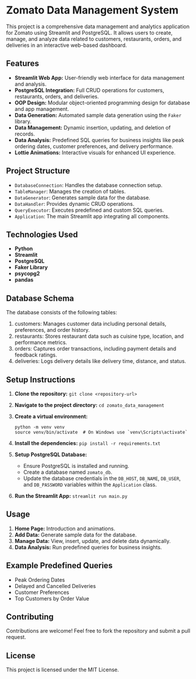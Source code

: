 # Zomato Data Management System
This project is a comprehensive data management and analytics application for Zomato using Streamlit and PostgreSQL. It allows users to create, manage, and analyze data related to customers, restaurants, orders, and deliveries in an interactive web-based dashboard.

## Features
- **Streamlit Web App:** User-friendly web interface for data management and analysis.
- **PostgreSQL Integration:** Full CRUD operations for customers, restaurants, orders, and deliveries.
- **OOP Design:** Modular object-oriented programming design for database and app management.
- **Data Generation:** Automated sample data generation using the `Faker` library.
- **Data Management:** Dynamic insertion, updating, and deletion of records.
- **Data Analysis:** Predefined SQL queries for business insights like peak ordering dates, customer preferences, and delivery performance.
- **Lottie Animations:** Interactive visuals for enhanced UI experience.

## Project Structure
- `DatabaseConnection`: Handles the database connection setup.
- `TableManager`: Manages the creation of tables.
- `DataGenerator`: Generates sample data for the database.
- `DataHandler`: Provides dynamic CRUD operations.
- `QueryExecutor`: Executes predefined and custom SQL queries.
- `Application`: The main Streamlit app integrating all components.

## Technologies Used
- **Python**
- **Streamlit**
- **PostgreSQL**
- **Faker Library**
- **psycopg2**
- **pandas**

## Database Schema

The database consists of the following tables:
1. customers: Manages customer data including personal details, preferences, and order history.
2. restaurants: Stores restaurant data such as cuisine type, location, and performance metrics.
3. orders: Captures order transactions, including payment details and feedback ratings.
4. deliveries: Logs delivery details like delivery time, distance, and status.

## Setup Instructions
1. **Clone the repository:**
    ```git clone <repository-url>```

2. **Navigate to the project directory:**
    ```cd zomato_data_management```

3. **Create a virtual environment:**
    ```
    python -m venv venv
    source venv/bin/activate  # On Windows use `venv\Scripts\activate`
    ```

4. **Install the dependencies:**
    ```pip install -r requirements.txt```

5. **Setup PostgreSQL Database:**
   - Ensure PostgreSQL is installed and running.
   - Create a database named `zomato_db`.
   - Update the database credentials in the `DB_HOST`, `DB_NAME`, `DB_USER`, and `DB_PASSWORD` variables within the `Application` class.

6. **Run the Streamlit App:**
    ```streamlit run main.py```

## Usage
1. **Home Page:** Introduction and animations.
2. **Add Data:** Generate sample data for the database.
3. **Manage Data:** View, insert, update, and delete data dynamically.
4. **Data Analysis:** Run predefined queries for business insights.

## Example Predefined Queries
- Peak Ordering Dates
- Delayed and Cancelled Deliveries
- Customer Preferences
- Top Customers by Order Value

## Contributing
Contributions are welcome! Feel free to fork the repository and submit a pull request.

## License
This project is licensed under the MIT License.



